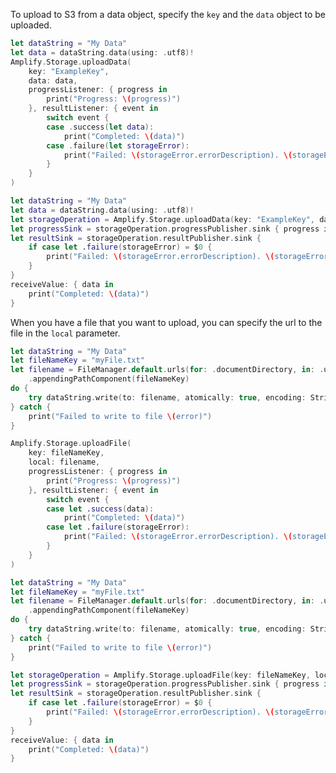 To upload to S3 from a data object, specify the `key` and the `data` object to be uploaded.

<amplify-block-switcher>

<amplify-block name="Listener (iOS 11+)">

```swift
let dataString = "My Data"
let data = dataString.data(using: .utf8)!
Amplify.Storage.uploadData(
    key: "ExampleKey",
    data: data,
    progressListener: { progress in
        print("Progress: \(progress)")
    }, resultListener: { event in
        switch event {
        case .success(let data):
            print("Completed: \(data)")
        case .failure(let storageError):
            print("Failed: \(storageError.errorDescription). \(storageError.recoverySuggestion)")
        }
    }
)
```

</amplify-block>

<amplify-block name="Combine (iOS 13+)">

```swift
let dataString = "My Data"
let data = dataString.data(using: .utf8)!
let storageOperation = Amplify.Storage.uploadData(key: "ExampleKey", data: data)
let progressSink = storageOperation.progressPublisher.sink { progress in print("Progress: \(progress)") }
let resultSink = storageOperation.resultPublisher.sink {
    if case let .failure(storageError) = $0 {
        print("Failed: \(storageError.errorDescription). \(storageError.recoverySuggestion)")
    }
}
receiveValue: { data in
    print("Completed: \(data)")
}
```

</amplify-block>

</amplify-block-switcher>

When you have a file that you want to upload, you can specify the url to the file in the `local` parameter.

<amplify-block-switcher>

<amplify-block name="Listener (iOS 11+)">

```swift
let dataString = "My Data"
let fileNameKey = "myFile.txt"
let filename = FileManager.default.urls(for: .documentDirectory, in: .userDomainMask)[0]
    .appendingPathComponent(fileNameKey)
do {
    try dataString.write(to: filename, atomically: true, encoding: String.Encoding.utf8)
} catch {
    print("Failed to write to file \(error)")
}

Amplify.Storage.uploadFile(
    key: fileNameKey,
    local: filename,
    progressListener: { progress in
        print("Progress: \(progress)")
    }, resultListener: { event in
        switch event {
        case let .success(data):
            print("Completed: \(data)")
        case let .failure(storageError):
            print("Failed: \(storageError.errorDescription). \(storageError.recoverySuggestion)")
        }
    }
)
```

</amplify-block>

<amplify-block name="Combine (iOS 13+)">

```swift
let dataString = "My Data"
let fileNameKey = "myFile.txt"
let filename = FileManager.default.urls(for: .documentDirectory, in: .userDomainMask)[0]
    .appendingPathComponent(fileNameKey)
do {
    try dataString.write(to: filename, atomically: true, encoding: String.Encoding.utf8)
} catch {
    print("Failed to write to file \(error)")
}

let storageOperation = Amplify.Storage.uploadFile(key: fileNameKey, local: filename)
let progressSink = storageOperation.progressPublisher.sink { progress in print("Progress: \(progress)") }
let resultSink = storageOperation.resultPublisher.sink {
    if case let .failure(storageError) = $0 {
        print("Failed: \(storageError.errorDescription). \(storageError.recoverySuggestion)")
    }
}
receiveValue: { data in
    print("Completed: \(data)")
}
```

</amplify-block>

</amplify-block-switcher>
